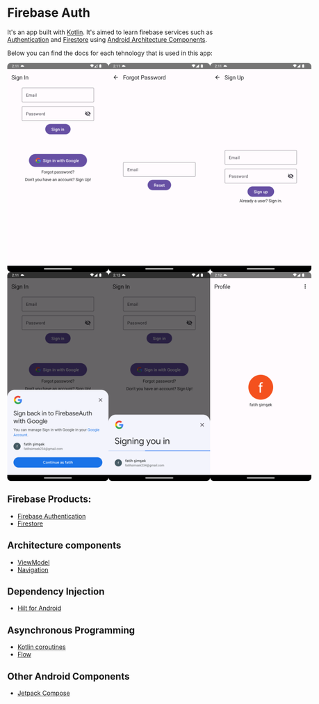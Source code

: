 
# Firebase Auth

It's an app built with [Kotlin][1]. It's aimed to learn firebase services such as [Authentication][2] and [Firestore][3] using [Android Architecture Components][4]. 

Below you can find the docs for each tehnology that is used in this app:

<div style="display:flex">
  <img src="screenshots/1.png" alt="alt text" width="240" height="480"> 
  <img src="screenshots/2.png" alt="alt text" width="240" height="480"> 
  <img src="screenshots/3.png" alt="alt text" width="240" height="480"> 
</div>
<div style="display:flex">
  <img src="screenshots/4.png" alt="alt text" width="240" height="480"> 
  <img src="screenshots/5.png" alt="alt text" width="240" height="480"> 
  <img src="screenshots/6.png" alt="alt text" width="240" height="480"> 
</div>

## Firebase Products:
* [Firebase Authentication][2]
* [Firestore][3]

## Architecture components
* [ViewModel][5]
* [Navigation][7]

## Dependency Injection
* [Hilt for Android][6]

## Asynchronous Programming
* [Kotlin coroutines][8]
* [Flow][9]

## Other Android Components
* [Jetpack Compose][10]

[1]: https://kotlinlang.org/
[2]: https://firebase.google.com/docs/auth
[3]: https://firebase.google.com/docs/firestore
[4]: https://developer.android.com/topic/libraries/architecture
[5]: https://developer.android.com/topic/libraries/architecture/viewmodel
[6]: https://developer.android.com/training/dependency-injection/hilt-android
[7]: https://developer.android.com/guide/navigation
[8]: https://kotlinlang.org/docs/coroutines-overview.html
[9]: https://kotlinlang.org/docs/flow.html
[10]: https://developer.android.com/jetpack/compose
